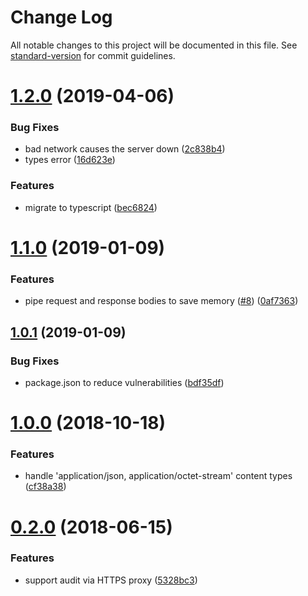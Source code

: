 # Change Log

All notable changes to this project will be documented in this file. See [standard-version](https://github.com/conventional-changelog/standard-version) for commit guidelines.

# [1.2.0](https://github.com/verdaccio/verdaccio-audit/compare/v1.1.0...v1.2.0) (2019-04-06)


### Bug Fixes

* bad network causes the server down ([2c838b4](https://github.com/verdaccio/verdaccio-audit/commit/2c838b4))
* types error ([16d623e](https://github.com/verdaccio/verdaccio-audit/commit/16d623e))


### Features

* migrate to typescript ([bec6824](https://github.com/verdaccio/verdaccio-audit/commit/bec6824))



<a name="1.1.0"></a>
# [1.1.0](https://github.com/verdaccio/verdaccio-audit/compare/v1.0.1...v1.1.0) (2019-01-09)


### Features

* pipe request and response bodies to save memory ([#8](https://github.com/verdaccio/verdaccio-audit/issues/8)) ([0af7363](https://github.com/verdaccio/verdaccio-audit/commit/0af7363))



<a name="1.0.1"></a>
## [1.0.1](https://github.com/verdaccio/verdaccio-audit/compare/v1.0.0...v1.0.1) (2019-01-09)


### Bug Fixes

* package.json to reduce vulnerabilities ([bdf35df](https://github.com/verdaccio/verdaccio-audit/commit/bdf35df))



<a name="1.0.0"></a>
# [1.0.0](https://github.com/verdaccio/verdaccio-audit/compare/v0.2.0...v1.0.0) (2018-10-18)


### Features

* handle 'application/json, application/octet-stream' content types ([cf38a38](https://github.com/verdaccio/verdaccio-audit/commit/cf38a38))



<a name="0.2.0"></a>
# [0.2.0](https://github.com/verdaccio/verdaccio-audit/compare/v0.1.0...v0.2.0) (2018-06-15)


### Features

* support audit via HTTPS proxy ([5328bc3](https://github.com/verdaccio/verdaccio-audit/commit/5328bc3))
